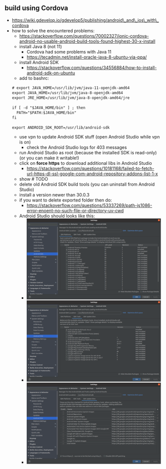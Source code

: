 ## build using Cordova
- https://wiki.gdevelop.io/gdevelop5/publishing/android\_and\_ios\_with\_cordova
- how to solve the encountered problems:
	- https://stackoverflow.com/questions/70002327/ionic-cordova-android-no-usable-android-build-tools-found-highest-30-x-install
	- install Java 8 (not 11)
		- Cordova had some problems with Java 11
		- https://tecadmin.net/install-oracle-java-8-ubuntu-via-ppa/
	- install Android SDK
		- https://stackoverflow.com/questions/34556884/how-to-install-android-sdk-on-ubuntu
	- add to bashrc:
	```
	# export JAVA_HOME=/usr/lib/jvm/java-11-openjdk-amd64
	export JAVA_HOME=/usr/lib/jvm/java-8-openjdk-amd64
	export JRE_HOME=/usr/lib/jvm/java-8-openjdk-amd64/jre

	if [ -d "$JAVA_HOME/bin" ] ; then
	  PATH="$PATH:$JAVA_HOME/bin"
	fi

	export ANDROID_SDK_ROOT=/usr/lib/android-sdk
	```
	- use vpn to update Android SDK stuff (open Android Studio while vpn is on)
		- check the Android Studio logs for 403 messages
	- run Android Studio as root (because the installed SDK is read-only) (or you can make it writable!)
	- click on **force https** to download additional libs in Android Studio
		- https://stackoverflow.com/questions/10181168/failed-to-fetch-url-https-dl-ssl-google-com-android-repository-addons-list-1-x
	- show # TODO
	- delete old Android SDK build tools (you can uninstall from Android Studio)
	- install a version newer than 30.0.3
	- if you want to delete exported folder then do:
		- https://stackoverflow.com/questions/53337269/path-js1086-error-enoent-no-such-file-or-directory-uv-cwd
	- Android Studio should looks like this:
		- ![sdk-platforms](sdk-platforms.png)
		- ![sdk-tools](sdk-tools.png)
		- ![sdk-update-sites](sdk-update-sites.png)
